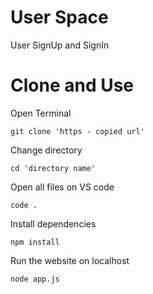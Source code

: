 # User Space
User SignUp and SignIn

# Clone and Use

  Open Terminal 
  
    git clone 'https - copied url'

  Change directory  

    cd 'directory name'

  Open all files on VS code  

    code .

  Install dependencies

    npm install    
   
  Run the website on localhost
  
    node app.js
